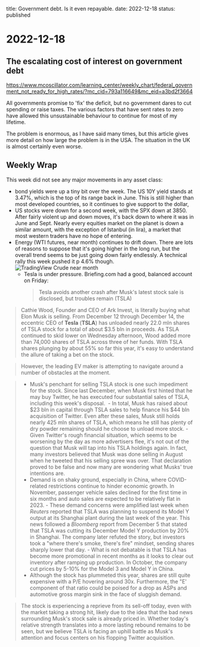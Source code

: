 title: Government debt. Is it even repayable.
date: 2022-12-18
status: published

# 2022-12-18
## The escalating cost of interest on government debt
https://www.mcoscillator.com/learning_center/weekly_chart/federal_government_not_ready_for_high_rates/?mc_cid=793a116649&mc_eid=a3bd2f3664

All governments promise to 'fix' the deficit, but no government dares to cut spending or raise taxes. The various factors that have sent rates to zero have allowed this unsustainable behaviour to continue for most of my lifetime. 

The problem is enormous, as I have said many times, but this article gives more detail on how large the problem is in the USA. The situation in the UK is almost certainly even worse.

## Weekly Wrap
This week did not see any major movements in any asset class:
- bond yields were up a tiny bit over the week. The US 10Y yield stands at 3.47%, which is the top of its range back in June. This is still higher than most developed countries, so it continues to give support to the dollar,
- US stocks were down for a second week, with the SPX down at 3850. After fairly violent up and down moves, it's back down to where it was in June and Sept. Nearly every equities market on the planet is down a similar amount, with the exception of Istanbul (in lira), a  market that most western traders have no hope of entering.
- Energy (WTI futures, near month) continues to drift down. There are lots of reasons to suppose that it's going higher in the long run, but the overall trend seems to be just going down fairly endlessly. A technical rally this week pushed it p 4.6% though.
  ![TradingView Crude near month](https://www.tradingview.com/x/4TeLgHRA/)
  - Tesla is under pressure. Briefing.com had a good, balanced account on Friday:
    > Tesla avoids another crash after Musk's latest stock sale is disclosed, but troubles remain (TSLA)

> Cathie Wood, Founder and CEO of Ark Invest, is literally buying what Elon Musk is selling. From December 12 through December 14, the eccentric CEO of **Tesla** (**TSLA**) has unloaded nearly 22.0 mln shares of TSLA stock for a total of about $3.5 bln in proceeds. As TSLA continued to skid lower on Wednesday afternoon, Wood added more than 74,000 shares of TSLA across three of her funds. With TSLA shares plunging by about 55% so far this year, it's easy to understand the allure of taking a bet on the stock.  
  
> However, the leading EV maker is attempting to navigate around a number of obstacles at the moment.  

> -   Musk's penchant for selling TSLA stock is one such impediment for the stock. Since last December, when Musk first hinted that he may buy Twitter, he has executed four substantial sales of TSLA, including this week's disposal. 
    -   In total, Musk has raised about $23 bln in capital through TSLA sales to help finance his $44 bln acquisition of Twitter. Even after these sales, Musk still holds nearly 425 mln shares of TSLA, which means he still has plenty of dry powder remaining should he choose to unload more stock.
    -   Given Twitter's rough financial situation, which seems to be worsening by the day as more advertisers flee, it's not out of the question that Musk will tap into his TSLA holdings again. In fact, many investors believed that Musk was done selling in August when he tweeted that his selling spree was over. That declaration proved to be false and now many are wondering what Musks' true intentions are.
> -  Demand is on shaky ground, especially in China, where COVID-related restrictions continue to hinder economic growth. In November, passenger vehicle sales declined for the first time in six months and auto sales are expected to be relatively flat in 2023.
    -   These demand concerns were amplified last week when _Reuters_ reported that TSLA was planning to suspend its Model Y output at its Shanghai plant during the last week of the year. This news followed a _Bloomberg_ report from December 5 that stated that TSLA was cutting its December Model Y production by 20% in Shanghai. The company later refuted the story, but investors took a "where there's smoke, there's fire" mindset, sending shares sharply lower that day.
    -   What is not debatable is that TSLA has become more promotional in recent months as it looks to clear out inventory after ramping up production. In October, the company cut prices by 5-10% for the Model 3 and Model Y in China. 
>-   Although the stock has plummeted this year, shares are still quite expensive with a P/E hovering around 30x. Furthermore, the "E' component of that ratio could be poised for a drop as ASPs and automotive gross margin sink in the face of sluggish demand.

> The stock is experiencing a reprieve from its sell-off today, even with the market taking a strong hit, likely due to the idea that the bad news surrounding Musk's stock sale is already priced in. Whether today's relative strength translates into a more lasting rebound remains to be seen, but we believe TSLA is facing an uphill battle as Musk's attention and focus centers on his flopping Twitter acquisition.
